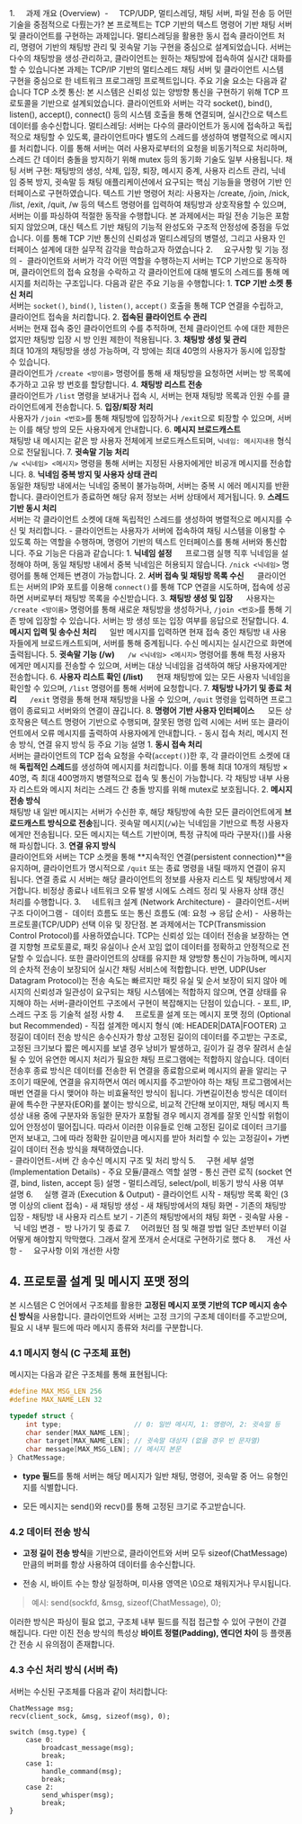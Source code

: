 1.     과제 개요 (Overview)
	 -     TCP/UDP, 멀티스레딩, 채팅 서버, 파일 전송 등 어떤 기술을 중점적으로 다뤘는가?
		본 프로젝트는 TCP 기반의 텍스트 명령어 기반 채팅 서버 및 클라이언트를 구현하는 과제입니다. 멀티스레딩을 활용한 동시 접속 클라이언트 처리, 명령어 기반의 채팅방 관리 및 귓속말 기능 구현을 중심으로 설계되었습니다. 서버는 다수의 채팅방을 생성∙관리하고, 클라이언트는 원하는 채팅방에 접속하여 실시간 대화를 할 수 있습니다본 과제는 TCP/IP 기반의 멀티스레드 채팅 서버 및 클라이언트 시스템 구현을 중심으로 한 네트워크 프로그래밍 프로젝트입니다. 주요 기술 요소는 다음과 같습니다
		TCP 소켓 통신: 본 시스템은 신뢰성 있는 양방향 통신을 구현하기 위해 TCP 프로토콜을 기반으로 설계되었습니다. 클라이언트와 서버는 각각 socket(), bind(), listen(), accept(), connect() 등의 시스템 호출을 통해 연결되며, 실시간으로 텍스트 데이터를 송수신합니다.
		멀티스레딩: 서버는 다수의 클라이언트가 동시에 접속하고 독립적으로 채팅할 수 있도록, 클라이언트마다 별도의 스레드를 생성하여 병렬적으로 메시지를 처리합니다. 이를 통해 서버는 여러 사용자로부터의 요청을 비동기적으로 처리하며, 스레드 간 데이터 충돌을 방지하기 위해 mutex 등의 동기화 기술도 일부 사용됩니다.
		채팅 서버 구현: 채팅방의 생성, 삭제, 입장, 퇴장, 메시지 중계, 사용자 리스트 관리, 닉네임 중복 방지, 귓속말 등 채팅 애플리케이션에서 요구되는 핵심 기능들을 명령어 기반 인터페이스로 구현하였습니다.
		텍스트 기반 명령어 처리: 사용자는 /create, /join, /nick, /list, /exit, /quit, /w 등의 텍스트 명령어를 입력하여 채팅방과 상호작용할 수 있으며, 서버는 이를 파싱하여 적절한 동작을 수행합니다.
		본 과제에서는 파일 전송 기능은 포함되지 않았으며, 대신 텍스트 기반 채팅의 기능적 완성도와 구조적 안정성에 중점을 두었습니다. 이를 통해 TCP 기반 통신의 신뢰성과 멀티스레딩의 병렬성, 그리고 사용자 인터페이스 설계에 대한 실무적 감각을 학습하고자 하였습니다
2.     요구사항 및 기능 정의
	-  클라이언트와 서버가 각각 어떤 역할을 수행하는지
		서버는 TCP 기반으로 동작하며, 클라이언트의 접속 요청을 수락하고 각 클라이언트에 대해 별도의 스레드를 통해 메시지를 처리하는 구조입니다. 다음과 같은 주요 기능을 수행합니다:
		1. **TCP 기반 소켓 통신 처리**  
		   서버는 `socket()`, `bind()`, `listen()`, `accept()` 호출을 통해 TCP 연결을 수립하고, 클라이언트 접속을 처리합니다.
		2. **접속된 클라이언트 수 관리**  
		   서버는 현재 접속 중인 클라이언트의 수를 추적하며, 전체 클라이언트 수에 대한 제한은 없지만 채팅방 입장 시 방 인원 제한이 적용됩니다.
		3. **채팅방 생성 및 관리**  
		   최대 10개의 채팅방을 생성 가능하며, 각 방에는 최대 40명의 사용자가 동시에 입장할 수 있습니다.  
		   클라이언트가 `/create <방이름>` 명령어를 통해 새 채팅방을 요청하면 서버는 방 목록에 추가하고 고유 방 번호를 할당합니다.
		4. **채팅방 리스트 전송**  
		   클라이언트가 `/list` 명령을 보내거나 접속 시, 서버는 현재 채팅방 목록과 인원 수를 클라이언트에게 전송합니다.
		5. **입장/퇴장 처리**  
		   사용자가 `/join <번호>`를 통해 채팅방에 입장하거나 `/exit`으로 퇴장할 수 있으며, 서버는 이를 해당 방의 모든 사용자에게 안내합니다.
		6. **메시지 브로드캐스트**  
		   채팅방 내 메시지는 같은 방 사용자 전체에게 브로드캐스트되며, `닉네임: 메시지내용` 형식으로 전달됩니다.
		7. **귓속말 기능 처리**  
		   `/w <닉네임> <메시지>` 명령을 통해 서버는 지정된 사용자에게만 비공개 메시지를 전송합니다.
		8. **닉네임 중복 방지 및 사용자 상태 관리**  
		   동일한 채팅방 내에서는 닉네임 중복이 불가능하며, 서버는 중복 시 에러 메시지를 반환합니다. 클라이언트가 종료하면 해당 유저 정보는 서버 상태에서 제거됩니다.
		9. **스레드 기반 동시 처리**  
		   서버는 각 클라이언트 소켓에 대해 독립적인 스레드를 생성하여 병렬적으로 메시지를 수신 및 처리합니다.
	-  클라이언트는 사용자가 서버에 접속하여 채팅 시스템을 이용할 수 있도록 하는 역할을 수행하며, 명령어 기반의 텍스트 인터페이스를 통해 서버와 통신합니다. 주요 기능은 다음과 같습니다:
		1. **닉네임 설정**  
		   프로그램 실행 직후 닉네임을 설정해야 하며, 동일 채팅방 내에서 중복 닉네임은 허용되지 않습니다. `/nick <닉네임>` 명령어를 통해 언제든 변경이 가능합니다.
		2. **서버 접속 및 채팅방 목록 수신**  
		   클라이언트는 서버의 IP와 포트를 이용해 `connect()`를 통해 TCP 연결을 시도하며, 접속에 성공하면 서버로부터 채팅방 목록을 수신받습니다.
		3. **채팅방 생성 및 입장**  
		   사용자는 `/create <방이름>` 명령어를 통해 새로운 채팅방을 생성하거나, `/join <번호>`를 통해 기존 방에 입장할 수 있습니다. 서버는 방 생성 또는 입장 여부를 응답으로 전달합니다.
		4. **메시지 입력 및 송수신 처리**  
		   일반 메시지를 입력하면 현재 접속 중인 채팅방 내 사용자들에게 브로드캐스트되며, 서버를 통해 중계됩니다. 수신 메시지는 실시간으로 화면에 출력됩니다.
		5. **귓속말 기능 (/w)**  
		   `/w <닉네임> <메시지>` 명령어를 통해 특정 사용자에게만 메시지를 전송할 수 있으며, 서버는 대상 닉네임을 검색하여 해당 사용자에게만 전송합니다.
		6. **사용자 리스트 확인 (/list)**  
		   현재 채팅방에 있는 모든 사용자 닉네임을 확인할 수 있으며, `/list` 명령어를 통해 서버에 요청합니다.
		7. **채팅방 나가기 및 종료 처리**  
		   `/exit` 명령을 통해 현재 채팅방을 나올 수 있으며, `/quit` 명령을 입력하면 프로그램이 종료되고 서버와의 연결이 끊깁니다.
		8. **명령어 기반 사용자 인터페이스**  
		   모든 상호작용은 텍스트 명령어 기반으로 수행되며, 잘못된 명령 입력 시에는 서버 또는 클라이언트에서 오류 메시지를 출력하여 사용자에게 안내합니다.
	- 동시 접속 처리, 메시지 전송 방식, 연결 유지 방식 등 주요 기능 설명
		1. **동시 접속 처리**  
		   서버는 클라이언트의 TCP 접속 요청을 수락(`accept()`)한 후, 각 클라이언트 소켓에 대해 **독립적인 스레드**를 생성하여 메시지를 처리합니다. 이를 통해 최대 10개의 채팅방 × 40명, 즉 최대 400명까지 병렬적으로 접속 및 통신이 가능합니다. 각 채팅방 내부 사용자 리스트와 메시지 처리는 스레드 간 충돌 방지를 위해 mutex로 보호됩니다.
		2. **메시지 전송 방식**  
		   채팅방 내 일반 메시지는 서버가 수신한 후, 해당 채팅방에 속한 모든 클라이언트에게 **브로드캐스트 방식으로 전송**됩니다. 귓속말 메시지(`/w`)는 닉네임을 기반으로 특정 사용자에게만 전송됩니다. 모든 메시지는 텍스트 기반이며, 특정 규칙에 따라 구분자(`|`)를 사용해 파싱합니다.
		3. **연결 유지 방식**  
		   클라이언트와 서버는 TCP 소켓을 통해 **지속적인 연결(persistent connection)**을 유지하며, 클라이언트가 명시적으로 `/quit` 또는 종료 명령을 내릴 때까지 연결이 유지됩니다. 연결 종료 시 서버는 해당 클라이언트의 정보를 사용자 리스트 및 채팅방에서 제거합니다. 비정상 종료나 네트워크 오류 발생 시에도 스레드 정리 및 사용자 상태 갱신 처리를 수행합니다.
3.     네트워크 설계 (Network Architecture)
	-  클라이언트-서버 구조 다이어그램
	-  데이터 흐름도 또는 통신 흐름도 (예: 요청 → 응답 순서)
	-  사용하는 프로토콜(TCP/UDP) 선택 이유 및 장단점.
		본 과제에서는 TCP(Transmission Control Protocol)를 사용하였습니다. TCP는 신뢰성 있는 데이터 전송을 보장하는 연결 지향형 프로토콜로, 패킷 유실이나 순서 꼬임 없이 데이터를 정확하고 안정적으로 전달할 수 있습니다. 또한 클라이언트의 상태를 유지한 채 양방향 통신이 가능하며, 메시지의 순차적 전송이 보장되어 실시간 채팅 서비스에 적합합니다. 반면, UDP(User Datagram Protocol)는 전송 속도는 빠르지만 패킷 유실 및 순서 보장이 되지 않아 메시지의 신뢰성과 일관성이 요구되는 채팅 시스템에는 적합하지 않으며, 연결 상태를 유지해야 하는 서버-클라이언트 구조에서 구현이 복잡해지는 단점이 있습니다.
	- 포트, IP, 스레드 구조 등 기술적 설정 사항
4.     프로토콜 설계 또는 메시지 포맷 정의 (Optional but Recommended)
	- 직접 설계한 메시지 형식 (예: HEADER|DATA|FOOTER)
		고정길이 데이터 전송 방식은 송수신자가 항상 고정된 길이의 데이터를 주고받는 구조로, 고정된 크기보다 짧은 메시지를 보낼 경우 낭비가 발생하고, 길이가 길 경우 잘려서 손실될 수 있어 유연한 메시지 처리가 필요한 채팅 프로그램에는 적합하지 않습니다. 데이터 전송후 종료 방식은 데이터를 전송한 뒤 연결을 종료함으로써 메시지의 끝을 알리는 구조이기 때문에, 연결을 유지하면서 여러 메시지를 주고받아야 하는 채팅 프로그램에서는 매번 연결을 다시 맺어야 하는 비효율적인 방식이 됩니다. 가변길이전송 방식은 데이터 끝에 특수한 구분자(EOR)를 붙이는 방식으로, 비교적 간단해 보이지만, 채팅 메시지 특성상 내용 중에 구분자와 동일한 문자가 포함될 경우 메시지 경계를 잘못 인식할 위험이 있어 안정성이 떨어집니다. 따라서 이러한 이유들로 인해 고정된 길이로 데이터 크기를 먼저 보내고, 그에 따라 정확한 길이만큼 메시지를 받아 처리할 수 있는 고정길이+ 가변길이 데이터 전송 방식을 채택하였습니다.	
	- 클라이언트-서버 간 송수신 메시지 구조 및 처리 방식
5.     구현 세부 설명 (Implementation Details)
	- 주요 모듈/클래스 역할 설명
	- 통신 관련 로직 (socket 연결, bind, listen, accept 등) 설명
	- 멀티스레딩, select/poll, 비동기 방식 사용 여부 설명
6.     실행 결과 (Execution & Output)
	- 클라이언트 시작
	- 채팅방 목록 확인 (3명 이상의 client 접속)
	- 새 채팅방 생성
	- 새 채팅방에서의 채팅 화면
	- 기존의 채팅방 입장
	- 채팅방 내 사용자 리스트 보기
	- 기존의 채팅방에서의 채팅 화면
	- 귓속말 사용
	-  닉 네임 변경
	-  방 나가기 및 종료
7.     어려웠던 점 및 해결 방법
	일단 초반부터 이걸 어떻게 해야할지 막막했다. 그래서 잘게 쪼개서 순서대로 구현하기로 했다
8.     개선 사항
	-     요구사항 이외 개선한 사항




## 4. 프로토콜 설계 및 메시지 포맷 정의

본 시스템은 C 언어에서 구조체를 활용한 **고정된 메시지 포맷 기반의 TCP 메시지 송수신 방식**을 사용합니다. 클라이언트와 서버는 고정 크기의 구조체 데이터를 주고받으며, 필요 시 내부 필드에 따라 메시지 종류와 처리를 구분합니다. 

### 4.1 메시지 형식 (C 구조체 표현)

메시지는 다음과 같은 구조체를 통해 표현됩니다:

```c
#define MAX_MSG_LEN 256
#define MAX_NAME_LEN 32

typedef struct {
    int type;                  // 0: 일반 메시지, 1: 명령어, 2: 귓속말 등
    char sender[MAX_NAME_LEN];
    char target[MAX_NAME_LEN]; // 귓속말 대상자 (없을 경우 빈 문자열)
    char message[MAX_MSG_LEN]; // 메시지 본문
} ChatMessage;
````

- **type 필드**를 통해 서버는 해당 메시지가 일반 채팅, 명령어, 귓속말 중 어느 유형인지를 식별합니다.
    
- 모든 메시지는 send()와 recv()를 통해 고정된 크기로 주고받습니다.
    

  

### **4.2 데이터 전송 방식**

- **고정 길이 전송 방식**을 기반으로, 클라이언트와 서버 모두 sizeof(ChatMessage) 만큼의 버퍼를 항상 사용하여 데이터를 송수신합니다.
    
- 전송 시, 바이트 수는 항상 일정하며, 미사용 영역은 \\0으로 채워지거나 무시됩니다.
    

  

> 예시: send(sockfd, &msg, sizeof(ChatMessage), 0);

  

이러한 방식은 파싱이 필요 없고, 구조체 내부 필드를 직접 접근할 수 있어 구현이 간결해집니다. 다만 이진 전송 방식의 특성상 **바이트 정렬(Padding), 엔디언 차이** 등 플랫폼 간 전송 시 유의점이 존재합니다.

  

### **4.3 수신 처리 방식 (서버 측)**

  

서버는 수신된 구조체를 다음과 같이 처리합니다:

```
ChatMessage msg;
recv(client_sock, &msg, sizeof(msg), 0);

switch (msg.type) {
    case 0:
        broadcast_message(msg);
        break;
    case 1:
        handle_command(msg);
        break;
    case 2:
        send_whisper(msg);
        break;
}
```


